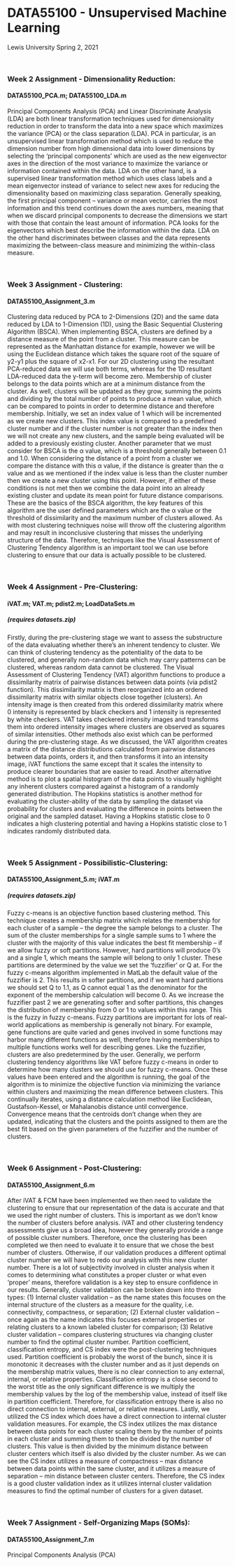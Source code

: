# DATA55100 - Unsupervised Machine Learning
Lewis University Spring 2, 2021

<br />

### Week 2 Assignment - Dimensionality Reduction: 
#### DATA55100_PCA.m; DATA55100_LDA.m
Principal Components Analysis (PCA) and Linear Discriminate Analysis (LDA) are both linear transformation techniques used for dimensionality reduction in order to transform the data into a new space which maximizes the variance (PCA) or the class separation (LDA). PCA in particular, is an unsupervised linear transformation method which is used to reduce the dimension number from high dimensional data into lower dimensions by selecting the ‘principal components’ which are used as the new eigenvector axes in the direction of the most variance to maximize the variance or information contained within the data. LDA on the other hand, is a supervised linear transformation method which uses class labels and a mean eigenvector instead of variance to select new axes for reducing the dimensionality based on maximizing class separation. Generally speaking, the first principal component – variance or mean vector, carries the most information and this trend continues down the axes numbers, meaning that when we discard principal components to decrease the dimensions we start with those that contain the least amount of information. PCA looks for the eigenvectors which best describe the information within the data. LDA on the other hand discriminates between classes and the data represents maximizing the between-class measure and minimizing the within-class measure.

<br />

### Week 3 Assignment - Clustering: 
#### DATA55100_Assignment_3.m
Clustering data reduced by PCA to 2-Dimensions (2D) and the same data reduced by LDA to 1-Dimension (1D), using the Basic Sequential Clustering Algorithm (BSCA). When implementing BSCA, clusters are defined by a distance measure of the point from a cluster. This measure can be represented as the Manhattan distance for example, however we will be using the Euclidean distance which takes the square root of the square of y2-y1 plus the square of x2-x1. For our 2D clustering using the resultant PCA-reduced data we will use both terms, whereas for the 1D resultant LDA-reduced data the y-term will become zero. Membership of cluster belongs to the data points which are at a minimum distance from the cluster. As well, clusters will be updated as they grow, summing the points and dividing by the total number of points to produce a mean value, which can be compared to points in order to determine distance and therefore membership. Initially, we set an index value of 1 which will be incremented as we create new clusters. This index value is compared to a predefined cluster number and if the cluster number is not greater than the index then we will not create any new clusters, and the sample being evaluated will be added to a previously existing cluster. Another parameter that we must consider for BSCA is the α value, which is a threshold generally between 0.1 and 1.0. When considering the distance of a point from a cluster we compare the distance with this α value, if the distance is greater than the α value and as we mentioned if the index value is less than the cluster number then we create a new cluster using this point. However, if either of these conditions is not met then we combine the data point into an already existing cluster and update its mean point for future distance comparisons. These are the basics of the BSCA algorithm, the key features of this algorithm are the user defined parameters which are the α value or the threshold of dissimilarity and the maximum number of clusters allowed. As with most clustering techniques noise will throw off the clustering algorithm and may result in inconclusive clustering that misses the underlying structure of the data. Therefore, techniques like the Visual Assessment of Clustering Tendency algorithm is an important tool we can use before clustering to ensure that our data is actually possible to be clustered.

<br />

### Week 4 Assignment - Pre-Clustering: 
#### iVAT.m; VAT.m; pdist2.m; LoadDataSets.m
##### (requires datasets.zip)
Firstly, during the pre-clustering stage we want to assess the substructure of the data evaluating whether there’s an inherent tendency to cluster. We can think of clustering tendency as the potentiality of the data to be clustered, and generally non-random data which may carry patterns can be clustered, whereas random data cannot be clustered. The Visual Assessment of Clustering Tendency (VAT) algorithm functions to produce a dissimilarity matrix of pairwise distances between data points (via pdist2 function). This dissimilarity matrix is then reorganized into an ordered dissimilarity matrix with similar objects close together (clusters). An intensity image is then created from this ordered dissimilarity matrix where 0 intensity is represented by black checkers and 1 intensity is represented by white checkers. VAT takes checkered intensity images and transforms them into ordered intensity images where clusters are observed as squares of similar intensities. Other methods also exist which can be performed during the pre-clustering stage. As we discussed, the VAT algorithm creates a matrix of the distance distributions calculated from pairwise distances between data points, orders it, and then transforms it into an intensity image, iVAT functions the same except that it scales the intensity to produce clearer boundaries that are easier to read. Another alternative method is to plot a spatial histogram of the data points to visually highlight any inherent clusters compared against a histogram of a randomly generated distribution. The Hopkins statistics is another method for evaluating the cluster-ability of the data by sampling the dataset via probability for clusters and evaluating the difference in points between the original and the sampled dataset. Having a Hopkins statistic close to 0 indicates a high clustering potential and having a Hopkins statistic close to 1 indicates randomly distributed data.

<br />

### Week 5 Assignment - Possibilistic-Clustering: 
#### DATA55100_Assignment_5.m; iVAT.m
##### (requires datasets.zip)
Fuzzy c-means is an objective function based clustering method. This technique creates a membership matrix which relates the membership for each cluster of a sample – the degree the sample belongs to a cluster. The sum of the cluster memberships for a single sample sums to 1 where the cluster with the majority of this value indicates the best fit membership – if we allow fuzzy or soft partitions. However, hard partitions will produce 0’s and a single 1, which means the sample will belong to only 1 cluster. These partitions are determined by the value we set the ‘fuzzifier’ or Q at. For the fuzzy c-means algorithm implemented in MatLab the default value of the fuzzifier is 2. This results in softer partitions, and if we want hard partitions we should set Q to 1.1, as Q cannot equal 1 as the denominator for the exponent of the membership calculation will become 0. As we increase the fuzzifier past 2 we are generating softer and softer partitions, this changes the distribution of membership from 0 or 1 to values within this range. This is the fuzzy in fuzzy c-means. Fuzzy partitions are important for lots of real-world applications as membership is generally not binary. For example, gene functions are quite varied and genes involved in some functions may harbor many different functions as well, therefore having memberships to multiple functions works well for describing genes. Like the fuzzifier, clusters are also predetermined by the user. Generally, we perform clustering tendency algorithms like VAT before fuzzy c-means in order to determine how many clusters we should use for fuzzy c-means. Once these values have been entered and the algorithm is running, the goal of the algorithm is to minimize the objective function via minimizing the variance within clusters and maximizing the mean difference between clusters. This continually iterates, using a distance calculation method like Euclidean, Gustafson-Kessel, or Mahalanobis distance until convergence. Convergence means that the centroids don’t change when they are updated, indicating that the clusters and the points assigned to them are the best fit based on the given parameters of the fuzzifier and the number of clusters.

<br />

### Week 6 Assignment - Post-Clustering: 
#### DATA55100_Assignment_6.m
After iVAT & FCM have been implemented we then need to validate the clustering to ensure that our representation of the data is accurate and that we used the right number of clusters. This is important as we don’t know the number of clusters before analysis. iVAT and other clustering tendency assessments give us a broad idea, however they generally provide a range of possible cluster numbers. Therefore, once the clustering has been completed we then need to evaluate it to ensure that we chose the best number of clusters. Otherwise, if our validation produces a different optimal cluster number we will have to redo our analysis with this new cluster number. There is a lot of subjectivity involved in cluster analysis when it comes to determining what constitutes a proper cluster or what even ‘proper’ means, therefore validation is a key step to ensure confidence in our results. Generally, cluster validation can be broken down into three types: (1) Internal cluster validation – as the name states this focuses on the internal structure of the clusters as a measure for the quality, i.e. connectivity, compactness, or separation; (2) External cluster validation – once again as the name indicates this focuses external properties or relating clusters to a known labeled cluster for comparison; (3) Relative cluster validation – compares clustering structures via changing cluster number to find the optimal cluster number. Partition coefficient, classification entropy, and CS index were the post-clustering techniques used. Partition coefficient is probably the worst of the bunch, since it is monotonic it decreases with the cluster number and as it just depends on the membership matrix values, there is no clear connection to any external, internal, or relative properties. Classification entropy is a close second to the worst title as the only significant difference is we multiply the membership values by the log of the membership value, instead of itself like in partition coefficient. Therefore, for classification entropy there is also no direct connection to internal, external, or relative measures. Lastly, we utilized the CS index which does have a direct connection to internal cluster validation measures. For example, the CS index utilizes the max distance between data points for each cluster scaling them by the number of points in each cluster and summing them to then be divided by the number of clusters. This value is then divided by the minimum distance between cluster centers which itself is also divided by the cluster number. As we can see the CS index utilizes a measure of compactness – max distance between data points within the same cluster, and it utilizes a measure of separation – min distance between cluster centers. Therefore, the CS index is a good cluster validation index as it utilizes internal cluster validation measures to find the optimal number of clusters for a given dataset.


<br />

### Week 7 Assignment - Self-Organizing Maps (SOMs): 
#### DATA55100_Assignment_7.m
Principal Components Analysis (PCA)

<br />
